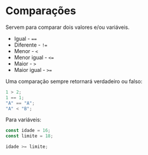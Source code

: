 # Comparações

Servem para comparar dois valores e/ou variáveis.

- Igual - `==`
- Diferente - `!=`
- Menor - `<`
- Menor igual - `<=`
- Maior - `>`
- Maior igual - `>=`

Uma comparação sempre retornará verdadeiro ou falso:

```javascript
1 > 2;
1 == 1;
"A" == "A";
"A" < "B";
```

Para variáveis:

```javascript
const idade = 16;
const limite = 18;

idade >= limite;
```
